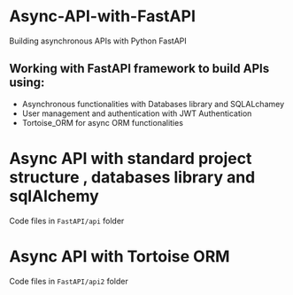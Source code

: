 # Async-API-with-FastAPI
Building asynchronous APIs with Python FastAPI

## Working with FastAPI framework to build APIs using:
- Asynchronous functionalities with Databases library and SQLALchamey 
- User management and authentication with JWT Authentication 
- Tortoise_ORM for async ORM functionalities  



# Async API with standard project structure , databases library and sqlAlchemy
 Code files in `FastAPI/api` folder
# Async API with Tortoise ORM 
 Code files in `FastAPI/api2` folder